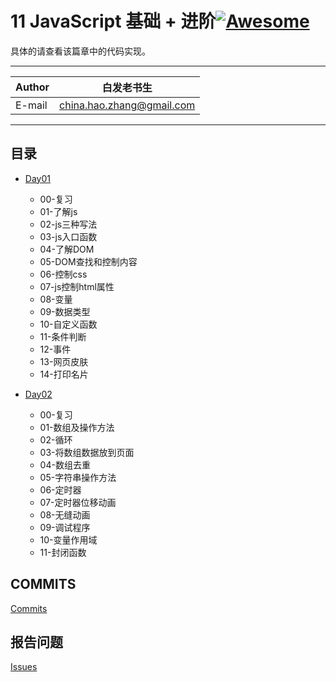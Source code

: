 # 11 JavaScript 基础 + 进阶[![Awesome](https://cdn.rawgit.com/sindresorhus/awesome/d7305f38d29fed78fa85652e3a63e154dd8e8829/media/badge.svg)](https://github.com/sindresorhus/awesome)

具体的请查看该篇章中的代码实现。
****
	
|Author|白发老书生|
|---|---
|E-mail|china.hao.zhang@gmail.com

****


<h2 id="catalog">目录</h2>

* [Day01](#day01)
    * 00-复习
    * 01-了解js
    * 02-js三种写法
    * 03-js入口函数
    * 04-了解DOM
    * 05-DOM查找和控制内容
    * 06-控制css
    * 07-js控制html属性
    * 08-变量
    * 09-数据类型
    * 10-自定义函数
    * 11-条件判断
    * 12-事件
    * 13-网页皮肤
    * 14-打印名片
   

* [Day02](#day02)
    * 00-复习
    * 01-数组及操作方法
    * 02-循环
    * 03-将数组数据放到页面
    * 04-数组去重
    * 05-字符串操作方法
    * 06-定时器
    * 07-定时器位移动画
    * 08-无缝动画
    * 09-调试程序
    * 10-变量作用域
    * 11-封闭函数

## COMMITS

[Commits](https://github.com/HaoZhang95/PythonAndMachineLearning/commits/master)

## 报告问题

[Issues](https://github.com/HaoZhang95/PythonAndMachineLearning/issues)

